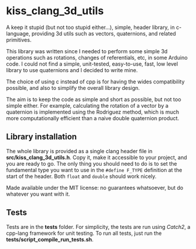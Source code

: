 # kiss_clang_3d_utils

A keep it stupid (but not too stupid either...), simple, header library, in c-language, providing 3d utils such as vectors, quaternions, and related primitives.

This library was written since I needed to perform some simple 3d operations such as rotations, changes of referentials, etc, in some Arduino code. I could not find a simple, unit-tested, easy-to-use, fast, low level library to use quaternions and I decided to write mine.

The choice of using c instead of cpp is for having the wides compatibility possible, and also to simplify the overall library design.

The aim is to keep the code as simple and short as possible, but not too simple either. For example, calculating the rotation of a vector by a quaternion is implemented using the Rodriguez method, which is much more computationally efficient than a naive double quaternion product.

## Library installation

The whole library is provided as a single clang header file in **src/kiss_clang_3d_utils.h**. Copy it, make it accessible to your project, and you are ready to go. The only thing you should need to do is to set the fundamental type you want to use in the ```#define F_TYPE``` definition at the start of the header. Both ```float``` and ```double``` should work nicely.

Made available under the MIT license: no guarantees whatsoever, but do whatever you want with it.

## Tests

Tests are in the **tests** folder. For simplicity, the tests are run using *Catch2*, a cpp-lang framework for unit testing. To run all tests, just run the **tests/script_compile_run_tests.sh**.
